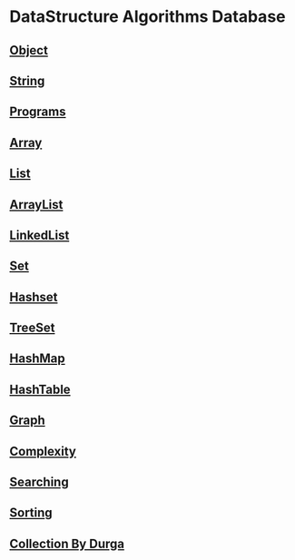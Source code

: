 # DataStructure Algorithms Database
## [Object](https://github.com/siba-x-prasad/DataStructure-Algorithm-Database/blob/master/ReadMe/Objects.md)
## [String](https://github.com/siba-x-prasad/DataStructure-Algorithm-Database/blob/master/ReadMe/String.md)
## [Programs](https://github.com/siba-x-prasad/DataStructure-Algorithm-Database/blob/master/ReadMe/programs/StringPrograms.md)
## [Array](https://github.com/siba-x-prasad/DataStructure-Algorithm-Database/blob/master/ReadMe/programs/Array.md)
## [List](https://github.com/siba-x-prasad/DataStructure-Algorithm-Database/blob/master/ReadMe/arrayList.md)
## [ArrayList](https://github.com/siba-x-prasad/DSA_Collections/blob/master/ReadMe/collections/ArrayList.md)
## [LinkedList](https://github.com/siba-x-prasad/DataStructure-Algorithm-Database/blob/master/ReadMe/collections/linkedList.md)
## [Set](https://github.com/siba-x-prasad/DataStructure-Algorithm-Database/blob/master/ReadMe/collections/set.md)
## [Hashset](https://github.com/siba-x-prasad/DataStructure-Algorithm-Database/blob/master/ReadMe/collections/hashSet.md)
## [TreeSet](https://github.com/siba-x-prasad/DataStructure-Algorithm-Database/blob/master/ReadMe/collections/treeSet.md)
## [HashMap](https://github.com/siba-x-prasad/DSA_Collections/blob/master/ReadMe/collections/collections/HashMap.md)
## [HashTable](https://github.com/siba-x-prasad/DataStructure-Algorithm-Database/blob/master/ReadMe/collections/hashTable.md)
## [Graph](https://github.com/siba-x-prasad/DataStructure-Algorithm-Database/blob/master/ReadMe/graph.md)
## [Complexity](https://github.com/siba-x-prasad/DSA_Collections/blob/master/ReadMe/TimeComplexity.md)
## [Searching](https://github.com/siba-x-prasad/DataStructure-Algorithm-Database/blob/master/ReadMe/searching.md)
## [Sorting](https://github.com/siba-x-prasad/DataStructure-Algorithm-Database/blob/master/ReadMe/sorting.md)
## [Collection By Durga](https://github.com/siba-x-prasad/DSA_Collections/blob/master/ReadMe/collections/CollectionsByDurga.md)

